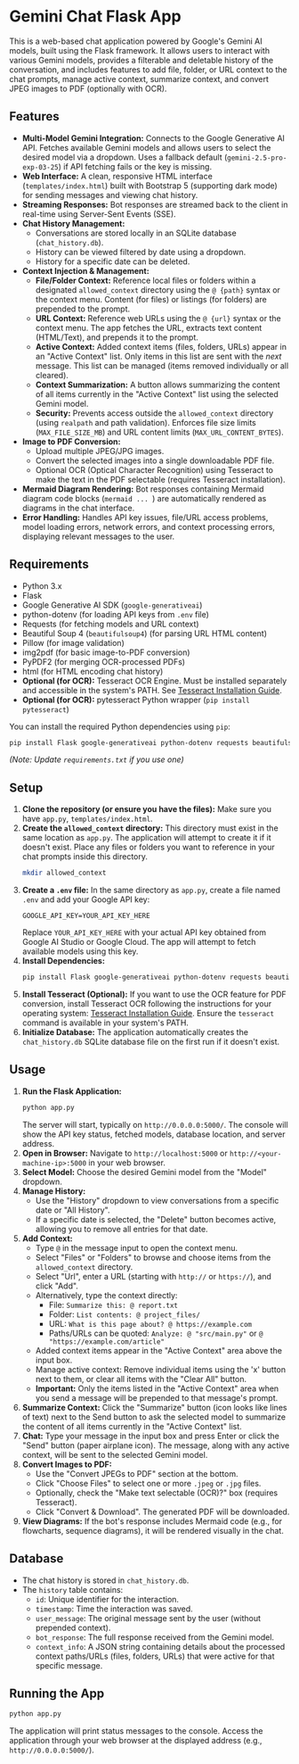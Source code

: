 # Gemini Chat Flask App

This is a web-based chat application powered by Google's Gemini AI models, built using the Flask framework. It allows users to interact with various Gemini models, provides a filterable and deletable history of the conversation, and includes features to add file, folder, or URL context to the chat prompts, manage active context, summarize context, and convert JPEG images to PDF (optionally with OCR).

## Features

*   **Multi-Model Gemini Integration:** Connects to the Google Generative AI API. Fetches available Gemini models and allows users to select the desired model via a dropdown. Uses a fallback default (`gemini-2.5-pro-exp-03-25`) if API fetching fails or the key is missing.
*   **Web Interface:** A clean, responsive HTML interface (`templates/index.html`) built with Bootstrap 5 (supporting dark mode) for sending messages and viewing chat history.
*   **Streaming Responses:** Bot responses are streamed back to the client in real-time using Server-Sent Events (SSE).
*   **Chat History Management:**
    *   Conversations are stored locally in an SQLite database (`chat_history.db`).
    *   History can be viewed filtered by date using a dropdown.
    *   History for a specific date can be deleted.
*   **Context Injection & Management:**
    *   **File/Folder Context:** Reference local files or folders within a designated `allowed_context` directory using the `@ {path}` syntax or the context menu. Content (for files) or listings (for folders) are prepended to the prompt.
    *   **URL Context:** Reference web URLs using the `@ {url}` syntax or the context menu. The app fetches the URL, extracts text content (HTML/Text), and prepends it to the prompt.
    *   **Active Context:** Added context items (files, folders, URLs) appear in an "Active Context" list. Only items in this list are sent with the *next* message. This list can be managed (items removed individually or all cleared).
    *   **Context Summarization:** A button allows summarizing the content of all items currently in the "Active Context" list using the selected Gemini model.
    *   **Security:** Prevents access outside the `allowed_context` directory (using `realpath` and path validation). Enforces file size limits (`MAX_FILE_SIZE_MB`) and URL content limits (`MAX_URL_CONTENT_BYTES`).
*   **Image to PDF Conversion:**
    *   Upload multiple JPEG/JPG images.
    *   Convert the selected images into a single downloadable PDF file.
    *   Optional OCR (Optical Character Recognition) using Tesseract to make the text in the PDF selectable (requires Tesseract installation).
*   **Mermaid Diagram Rendering:** Bot responses containing Mermaid diagram code blocks (```mermaid ... ```) are automatically rendered as diagrams in the chat interface.
*   **Error Handling:** Handles API key issues, file/URL access problems, model loading errors, network errors, and context processing errors, displaying relevant messages to the user.

## Requirements

*   Python 3.x
*   Flask
*   Google Generative AI SDK (`google-generativeai`)
*   python-dotenv (for loading API keys from `.env` file)
*   Requests (for fetching models and URL context)
*   Beautiful Soup 4 (`beautifulsoup4`) (for parsing URL HTML content)
*   Pillow (for image validation)
*   img2pdf (for basic image-to-PDF conversion)
*   PyPDF2 (for merging OCR-processed PDFs)
*   html (for HTML encoding chat history)
*   **Optional (for OCR):** Tesseract OCR Engine. Must be installed separately and accessible in the system's PATH. See [Tesseract Installation Guide](https://tesseract-ocr.github.io/tessdoc/Installation.html).
*   **Optional (for OCR):** pytesseract Python wrapper (`pip install pytesseract`)

You can install the required Python dependencies using `pip`:
```bash
pip install Flask google-generativeai python-dotenv requests beautifulsoup4 Pillow img2pdf PyPDF2 pytesseract html
```
*(Note: Update `requirements.txt` if you use one)*

## Setup

1.  **Clone the repository (or ensure you have the files):**
    Make sure you have `app.py`, `templates/index.html`.
2.  **Create the `allowed_context` directory:**
    This directory must exist in the same location as `app.py`. The application will attempt to create it if it doesn't exist. Place any files or folders you want to reference in your chat prompts inside this directory.
    ```bash
    mkdir allowed_context
    ```
3.  **Create a `.env` file:**
    In the same directory as `app.py`, create a file named `.env` and add your Google API key:
    ```
    GOOGLE_API_KEY=YOUR_API_KEY_HERE
    ```
    Replace `YOUR_API_KEY_HERE` with your actual API key obtained from Google AI Studio or Google Cloud. The app will attempt to fetch available models using this key.
4.  **Install Dependencies:**
    ```bash
    pip install Flask google-generativeai python-dotenv requests beautifulsoup4 Pillow img2pdf PyPDF2 pytesseract
    ```
5.  **Install Tesseract (Optional):**
    If you want to use the OCR feature for PDF conversion, install Tesseract OCR following the instructions for your operating system: [Tesseract Installation Guide](https://tesseract-ocr.github.io/tessdoc/Installation.html). Ensure the `tesseract` command is available in your system's PATH.
6.  **Initialize Database:**
    The application automatically creates the `chat_history.db` SQLite database file on the first run if it doesn't exist.

## Usage

1.  **Run the Flask Application:**
    ```bash
    python app.py
    ```
    The server will start, typically on `http://0.0.0.0:5000/`. The console will show the API key status, fetched models, database location, and server address.
2.  **Open in Browser:**
    Navigate to `http://localhost:5000` or `http://<your-machine-ip>:5000` in your web browser.
3.  **Select Model:**
    Choose the desired Gemini model from the "Model" dropdown.
4.  **Manage History:**
    *   Use the "History" dropdown to view conversations from a specific date or "All History".
    *   If a specific date is selected, the "Delete" button becomes active, allowing you to remove all entries for that date.
5.  **Add Context:**
    *   Type `@` in the message input to open the context menu.
    *   Select "Files" or "Folders" to browse and choose items from the `allowed_context` directory.
    *   Select "Url", enter a URL (starting with `http://` or `https://`), and click "Add".
    *   Alternatively, type the context directly:
        *   File: `Summarize this: @ report.txt`
        *   Folder: `List contents: @ project_files/`
        *   URL: `What is this page about? @ https://example.com`
        *   Paths/URLs can be quoted: `Analyze: @ "src/main.py"` or `@ "https://example.com/article"`
    *   Added context items appear in the "Active Context" area above the input box.
    *   Manage active context: Remove individual items using the 'x' button next to them, or clear all items with the "Clear All" button.
    *   **Important:** Only the items listed in the "Active Context" area when you send a message will be prepended to that message's prompt.
6.  **Summarize Context:**
    Click the "Summarize" button (icon looks like lines of text) next to the Send button to ask the selected model to summarize the content of all items currently in the "Active Context" list.
7.  **Chat:**
    Type your message in the input box and press Enter or click the "Send" button (paper airplane icon). The message, along with any active context, will be sent to the selected Gemini model.
8.  **Convert Images to PDF:**
    *   Use the "Convert JPEGs to PDF" section at the bottom.
    *   Click "Choose Files" to select one or more `.jpeg` or `.jpg` files.
    *   Optionally, check the "Make text selectable (OCR)?" box (requires Tesseract).
    *   Click "Convert & Download". The generated PDF will be downloaded.
9.  **View Diagrams:** If the bot's response includes Mermaid code (e.g., for flowcharts, sequence diagrams), it will be rendered visually in the chat.

## Database

*   The chat history is stored in `chat_history.db`.
*   The `history` table contains:
    *   `id`: Unique identifier for the interaction.
    *   `timestamp`: Time the interaction was saved.
    *   `user_message`: The original message sent by the user (without prepended context).
    *   `bot_response`: The full response received from the Gemini model.
    *   `context_info`: A JSON string containing details about the processed context paths/URLs (files, folders, URLs) that were active for that specific message.

## Running the App

```bash
python app.py
```

The application will print status messages to the console. Access the application through your web browser at the displayed address (e.g., `http://0.0.0.0:5000/`).
